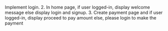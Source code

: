 Implement login. 2. In home page, if user logged-in, display welcome message else display login and signup. 3. Create payment page and if user logged-in, display proceed to pay amount else, please login to make the payment